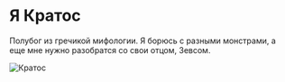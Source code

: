 # Я Кратос 
Полубог из гречикой мифологии. Я борюсь с разными монстрами, а еще мне нужно разобратся со свои отцом, Зевсом.

![Кратос](https://klike.net/uploads/posts/2023-01/1674103486_3-51.jpg)